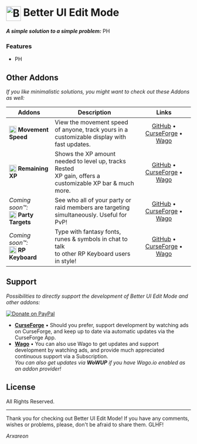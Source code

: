 # <img src="https://wago-addons.ams3.digitaloceanspaces.com/thumbnails/FWxJtQUjJe24aWsbIwEUeN4ga6hHKkmB5UUci5AW.png" alt="Better UI Edit Mode Logo" width="40" height="40" align="top"> Better UI Edit Mode

***A simple solution to a simple problem:*** PH

### Features
- PH

## Other Addons
*If you like minimalistic solutions, you might want to check out these Addons as well:*

| Addons | Description | Links |
|-|-|:-:|
| <img src="https://wago-addons.ams3.digitaloceanspaces.com/thumbnails/Ejl21mndIAdtw5Dg1QPGxcC0qGgzkaeV0mpLoXop.png" alt="Movement Speed Logo" width="20" height="20" align="top"> **Movement Speed** | View the movement speed of anyone, track yours in a<br>customizable display with fast updates. | [GitHub](https://github.com/Arxareon/MovementSpeed) • [CurseForge](https://www.curseforge.com/wow/addons/movement-speed) • [Wago](https://addons.wago.io/addons/movement-speed) |
| <img src="https://wago-addons.ams3.digitaloceanspaces.com/thumbnails/FWxJtQUjJe24aWsbIwEUeN4ga6hHKkmB5UUci5AW.png" alt="Remaining XP Logo" width="20" height="20" align="top"> **Remaining XP** | Shows the XP amount needed to level up, tracks Rested<br>XP gain, offers a customizable XP bar & much more. | [GitHub](https://github.com/Arxareon/RemainingXP) • [CurseForge](https://www.curseforge.com/wow/addons/remaining-xp) • [Wago](https://addons.wago.io/addons/remaining-xp) |
| *Coming soon™:* <br><img src="https://wago-addons.ams3.digitaloceanspaces.com/thumbnails/CmtzQg7JfpeZBchDcOx4qF7mUz5QaCCJrf22knx4.png" alt="Party Targets Logo" width="20" height="20" align="top"> **Party Targets** | See who all of your party or raid members are targeting<br>simultaneously. Useful for PvP! | [GitHub](https://github.com/Arxareon/PartyTargets) • [CurseForge](https://www.curseforge.com/wow/addons/party-targets-addon) • [Wago](https://addons.wago.io/addons/party-targets) |
| *Coming soon™:* <br><img src="https://wago-addons.ams3.digitaloceanspaces.com/thumbnails/ItNTG9RkclzoxYCape4RAavnM9s3TePvcwMz4u1p.png" alt="RP Keyboard Logo" width="20" height="20" align="top"> **RP Keyboard** | Type with fantasy fonts, runes & symbols in chat to talk<br>to other RP Keyboard users in style! | [GitHub](https://github.com/Arxareon/RPKeyboard) • [CurseForge](https://www.curseforge.com/wow/addons/rp-keyboard) • [Wago](https://addons.wago.io/addons/rp-keyboard) |

## Support
*Possibilities to directly support the development of Better UI Edit Mode and other addons:*

[![Donate on PayPal](https://upload.wikimedia.org/wikipedia/commons/thumb/b/b5/PayPal.svg/124px-PayPal.svg.png)](https://www.paypal.com/donate/?hosted_button_id=Z4FSAFKA5LX98)
- [**CurseForge**](https://www.curseforge.com/wow/addons/remaining-xp) • Should you prefer, support development by watching ads on CurseForge, and keep up to date via automatic updates via the CurseForge App.
- [**Wago**](https://addons.wago.io/addons/remaining-xp) • You can also use Wago to get updates and support development by watching ads, and provide much appreciated continuous support via a Subscription.
<br> *You can also get updates via **WoWUP** if you have Wago.io enabled as an addon provider!*

## License
All Rights Reserved.

- - -
Thank you for checking out Better UI Edit Mode!
If you have any comments, wishes or problems, please, don't be afraid to share them. GLHF!

*Arxareon*
